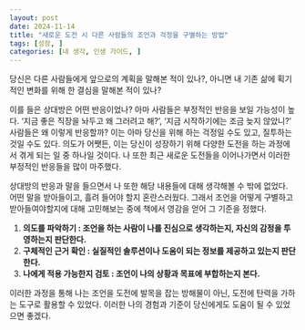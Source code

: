 ```yaml
---
layout: post
date: 2024-11-14
title: "새로운 도전 시 다른 사람들의 조언과 걱정을 구별하는 방법"
tags: [성장, ]
categories: [내 생각, 인생 가이드, ]
---
```



당신은 다른 사람들에게 앞으로의 계획을 말해본 적이 있나?, 아니면 내 기존 삶에 획기적인 변화를 위해 한 결심을 말해본 적이 있나?


이를 들은 상대방은 어떤 반응이었나? 아마 사람들은 부정적인 반응을 보일 가능성이 높다. 
‘지금 좋은 직장을 놔두고 왜 그러려고 해?’, ‘지금 시작하기에는 조금 늦지 않았니?’
사람들은 왜 이렇게 반응할까? 이는 아마 당신을 위해 하는 걱정일 수도 있고, 질투하는 것일 수도 있다. 의도가 어쨋든, 이는 당신이 성장하기 위해 다양한 도전을 하는 과정에서 겪게 되는 일 중 하나일 것이다. 나 또한 최근 새로운 도전들을 이어나가면서 이러한 부정적인 반응들을 많이 마주했다.


상대방의 반응과 말을 들으면서 나 또한 해당 내용들에 대해 생각해볼 수 밖에 없었다. 어떤 말을 받아들이고, 흘려 들어야 할지 혼란스러웠다. 그래서 조언을 어떻게 구별하고 받아들여야할지에 대해 고민해보는 중에 책에서 영감을 얻어 그 기준을 정했다.

1. **의도를 파악하기 : 조언을 하는 사람이 나를 진심으로 생각하는지, 자신의 감정을 투영하는지 판단한다.**
1. **구체적인 근거 확인 : 실질적인 솔루션이나 도움이 되는 정보를 제공하고 있는지 판단한다.**
1. **나에게 적용 가능한지 검토 : 조언이 나의 상황과 목표에 부합하는지 본다.**

이러한 과정을 통해 나는 조언을 도전에 발목을 잡는 방해물이 아닌, 도전에 탄력을 가하는 도구로 활용할 수 있었다. 이러한 나의 경험과 기준이 당신에게도 도움이 될 수 있었으면 좋겠다.

